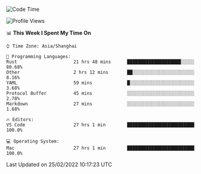 <!--START_SECTION:waka-->
![Code Time](http://img.shields.io/badge/Code%20Time-1%2C035%20hrs%202%20mins-blue)

![Profile Views](http://img.shields.io/badge/Profile%20Views-4-blue)

📊 **This Week I Spent My Time On** 

```text
⌚︎ Time Zone: Asia/Shanghai

💬 Programming Languages: 
Rust                     21 hrs 48 mins      ████████████████████░░░░░   80.68% 
Other                    2 hrs 12 mins       ██░░░░░░░░░░░░░░░░░░░░░░░   8.16% 
YAML                     59 mins             █░░░░░░░░░░░░░░░░░░░░░░░░   3.68% 
Protocol Buffer          45 mins             ░░░░░░░░░░░░░░░░░░░░░░░░░   2.78% 
Markdown                 27 mins             ░░░░░░░░░░░░░░░░░░░░░░░░░   1.68%

🔥 Editors: 
VS Code                  27 hrs 1 min        █████████████████████████   100.0%

💻 Operating System: 
Mac                      27 hrs 1 min        █████████████████████████   100.0%

```


 Last Updated on 25/02/2022 10:17:23 UTC
<!--END_SECTION:waka-->
